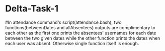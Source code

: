 # Delta-Task-1

#In attendance command's script(attendance.bash), two functions(betweenDates and allAbsentees) outputs are complimentary to each other as the first one prints the absentees' usernames for each date between the two given dates while the other function prints the dates when each user was absent. Otherwise single function itself is enough.
